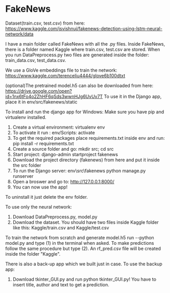 # FakeNews
Dataset(train.csv, test.csv)  from here: 
https://www.kaggle.com/jsvishnuj/fakenews-detection-using-lstm-neural-network/data

I have a main folder called FakeNews with all the .py files.
Inside FakeNews, there is a folder named Kaggle where train.csv, test.csv are stored. 
When you run DataPreprocess.py two files are generated inside the folder: train_data.csv, test_data.csv.



We use a GloVe embeddings file to train the network:
  https://www.kaggle.com/terenceliu4444/glove6b100dtxt
  
  
(optional)The pretrained model.h5  can also be downloaded from here: https://drive.google.com/open?id=1nx6tFo4o2ZhHF6qSds3wwnHJg6UvUv7T
To use it in the Django app, place it in env/src/fakenews/static


To install and run the django app for Windows:
Make sure you have pip and virtualenv installed.

1) Create a virtual environment: virtualenv env
2) To activate it run : env/Scripts: activate 
3) To get the required packages place requirements.txt inside env and run: pip install -r requirements.txt
4) Create a source folder and go: mkdir src; cd src
5) Start project: django-admin startproject fakenews
6) Download the project directory (fakenews) from here and put it inside the src folder
7) To run the Django server: env\src\fakenews python manage.py runserver
8) Open a broswer and go to: http://127.0.0.1:8000/
9) You can now use the app!

To uninstall it just delete the env folder.

To use only the neural network:
1) Download DataPreprocess.py, model.py
2) Download the dataset. You should have two files inside Kaggle folder like this: Kaggle/train.csv and Kaggle/test.csv

To train the network from scratch and generate model.h5 run --python model.py and type (1) in the terminal when asked.
To make predictions follow the same procedure but type (2). An rf_pred.csv file will be created inside the folder "Kaggle".



There is also a back-up app which we built just in case.
To use the backup app:
1) Download tkinter_GUI.py and run python tkinter_GUI.py!
You have to insert title, author and text to get a prediction.
  
  


